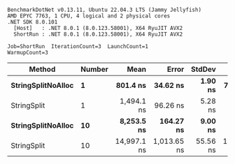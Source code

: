 ```

BenchmarkDotNet v0.13.11, Ubuntu 22.04.3 LTS (Jammy Jellyfish)
AMD EPYC 7763, 1 CPU, 4 logical and 2 physical cores
.NET SDK 8.0.101
  [Host]   : .NET 8.0.1 (8.0.123.58001), X64 RyuJIT AVX2
  ShortRun : .NET 8.0.1 (8.0.123.58001), X64 RyuJIT AVX2

Job=ShortRun  IterationCount=3  LaunchCount=1  
WarmupCount=3  

```
| Method             | Number | Mean        | Error       | StdDev   | Min         | Max         | Gen0   | Allocated |
|------------------- |------- |------------:|------------:|---------:|------------:|------------:|-------:|----------:|
| **StringSplitNoAlloc** | **1**      |    **801.4 ns** |    **34.62 ns** |  **1.90 ns** |    **799.5 ns** |    **803.3 ns** |      **-** |         **-** |
| StringSplit        | 1      |  1,494.1 ns |    96.26 ns |  5.28 ns |  1,489.5 ns |  1,499.9 ns | 0.0381 |    3208 B |
| **StringSplitNoAlloc** | **10**     |  **8,253.5 ns** |   **164.27 ns** |  **9.00 ns** |  **8,247.0 ns** |  **8,263.8 ns** |      **-** |         **-** |
| StringSplit        | 10     | 14,997.1 ns | 1,013.65 ns | 55.56 ns | 14,937.2 ns | 15,046.8 ns | 0.3815 |   32080 B |
